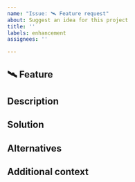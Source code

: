 ```yaml
---
name: "Issue: 🛰️ Feature request"
about: Suggest an idea for this project
title: ''
labels: enhancement
assignees: ''

---
```


## 🛰️ Feature

## Description
<!-- A clear and concise description of what the problem is. Ex: I'm always frustrated when -->

## Solution
<!-- A clear and concise description of what you want to happen - if possible, pseudocode/code/steps for solution -->

## Alternatives
<!-- A clear and concise description of any alternative solutions or features you've considered. -->

## Additional context
<!-- Add any other context or screenshots about the feature request here. -->
